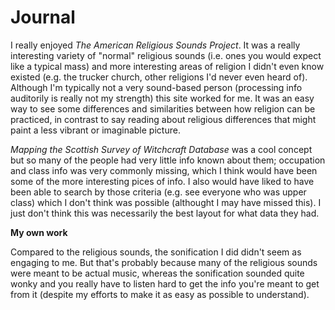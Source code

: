 # Journal
I really enjoyed *The American Religious Sounds Project*. It was a really interesting variety of "normal" religious sounds (i.e. ones you would expect like a typical mass) and more interesting areas of religion I didn't even know existed (e.g. the trucker church, other religions I'd never even heard of). Although I'm typically not a very sound-based person (processing info auditorily is really not my strength) this site worked for me. It was an easy way to see some differences and similarities between how religion can be practiced, in contrast to say reading about religious differences that might paint a less vibrant or imaginable picture. 

*Mapping the Scottish Survey of Witchcraft Database* was a cool concept but so many of the people had very little info known about them; occupation and class info was very commonly missing, which I think would have been some of the more interesting pices of info. I also would have liked to have been able to search by those criteria (e.g. see everyone who was upper class) which I don't think was possible (althought I may have missed this). I just don't think this was necessarily the best layout for what data they had. 

**My own work**

Compared to the religious sounds, the sonification I did didn't seem as engaging to me. But that's probably because many of the religious sounds were meant to be actual music, whereas the sonification sounded quite wonky and you really have to listen hard to get the info you're meant to get from it (despite my efforts to make it as easy as possible to understand). 
